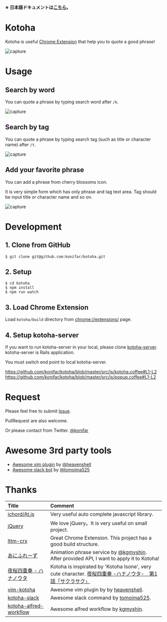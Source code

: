 **※ 日本語ドキュメントは[こちら](https://github.com/konifar/kotoha/blob/master/README_JA.md)。**

# Kotoha
Kotoha is useful [Chrome Extension](https://chrome.google.com/webstore/detail/pbeimjenbibgkakjkpebcndmlbapgnph) that help you to quote a good phrase!

![capture](https://raw.githubusercontent.com/konifar/kotoha/master/art/quote_demo.gif)

# Usage

## Search by word
You can quote a phrase by typing search word after `/k`.

![capture](https://raw.githubusercontent.com/konifar/kotoha/master/art/tag_quote.png)

## Search by tag
You can quote a phrase by typing search tag (such as title or character name) after `/t`.

![capture](https://raw.githubusercontent.com/konifar/kotoha/master/art/word_quote.png)

## Add your favorite phrase
You can add a phrase from cherry blossoms icon.

It is very simple form which has only phrase and tag text area. Tag should be input title or character name and so on.

![capture](https://raw.githubusercontent.com/konifar/kotoha/master/art/create_demo.gif)


# Development
## 1. Clone from GitHub
```
$ git clone git@github.com:konifar/kotoha.git
```

## 2. Setup
```
$ cd kotoha
$ npm install
$ npm run watch
```

## 3. Load Chrome Extension
Load `kotoha/build` directory from [chrome://extensions/](chrome://extensions/) page.


## 4. Setup kotoha-server
If you want to run kotoha-server in your local, please clone [kotoha-server](https://github.com/konifar/kotoha-server). kotoha-server is Rails application.

You must switch end point to local kotoha-server.

https://github.com/konifar/kotoha/blob/master/src/js/kotoha.coffee#L1-L2
https://github.com/konifar/kotoha/blob/master/src/js/popup.coffee#L1-L2


# Request
Please feel free to submit [Issue](https://github.com/konifar/kotoha/issues).

PullRequest are also welcome.

Or please contact from Twitter. [@konifar](https://twitter.com/konifar)

# Awesome 3rd party tools
* [Awesome vim plugin](https://github.com/heavenshell/vim-kotoha) by [@heavenshell](https://github.com/heavenshell)
* [Awesome slack bot](https://github.com/tomoima525/kotoha-slack) by [@tomoima525](https://github.com/tomoima525)


# Thanks
|Title|Comment|
|:--|:--|
|[ichord/At.js](https://github.com/ichord/At.js)|Very useful auto complete javascript library.|
|[jQuery](http://jquery.com/)|We love jQuery。It is very useful on small project.|
|[lttm-crx](https://github.com/fukayatsu/lttm-crx)|Great Chrome Extension. This project has a good build structure.|
|[あにふれーず](http://aniphrase.com/)|Animation phrase service by [@kgmyshin](https://twitter.com/kgmyshin). After provided API, I want to apply it to Kotoha!|
|[夜桜四重奏 - ハナノウタ](http://yozakura-anime.jp/)|Kotoha is inspirated by 'Kotoha Isone', very cute character. [夜桜四重奏 -ハナノウタ-　第1話「サクラサク」](http://www.nicovideo.jp/watch/1381113319)|
|[vim-kotoha](https://github.com/heavenshell/vim-kotoha)|Awesome vim plugin by by [heavenshell](https://github.com/heavenshell).|
|[kotoha-slack](https://github.com/tomoima525/kotoha-slack) | Awesome slack command by [tomoima525](https://github.com/tomoima525).
|[kotoha-alfred-workflow](https://github.com/kgmyshin/kotoha-aldred-workflow) | Awesome alfred workflow by [kgmyshin](https://github.com/kgmyshin).
